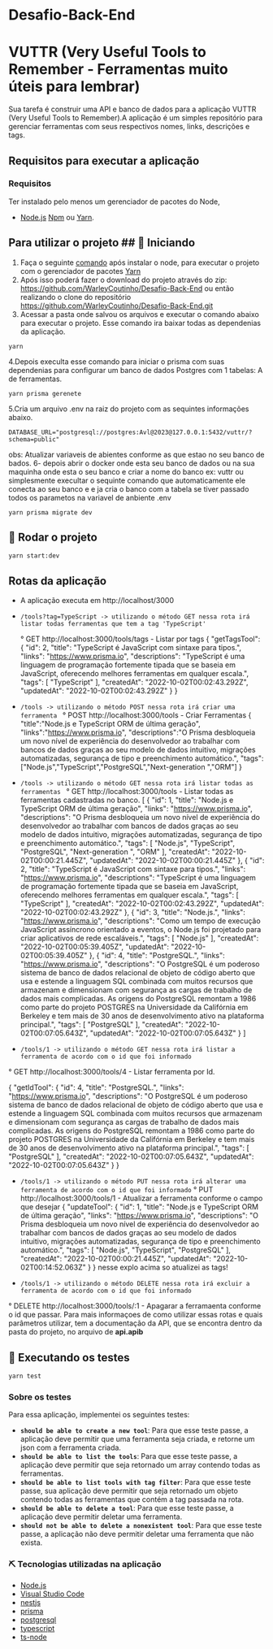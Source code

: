 # Desafio-Back-End

# VUTTR (Very Useful Tools to Remember - Ferramentas muito úteis para lembrar)

Sua tarefa é construir uma API e banco de dados para a aplicação VUTTR (Very Useful Tools to Remember).A aplicação é um simples repositório para gerenciar ferramentas com seus respectivos nomes, links, descrições e tags.

## Requisitos para executar a aplicação

### Requisitos

Ter instalado pelo menos um gerenciador de pacotes do Node,

- [Node.js](https://nodejs.org/)
  [Npm](https://www.npmjs.com/) ou [Yarn](https://yarnpkg.com/).

## Para utilizar o projeto ## 🏁 Iniciando

1. Faça o seguinte [comando](https://yarnpkg.com/getting-started/install) após instalar o node, para executar o projeto com o gerenciador de pacotes [Yarn](https://yarnpkg.com/)
2. Após isso poderá fazer o download do projeto através do zip: https://github.com/WarleyCoutinho/Desafio-Back-End ou então realizando o clone do repositório https://github.com/WarleyCoutinho/Desafio-Back-End.git
3. Acessar a pasta onde salvou os arquivos e executar o comando abaixo para executar o projeto. Esse comando ira baixar todas as dependenias da aplicação.

```
yarn
```

4.Depois execulta esse comando para iniciar o prisma com suas dependenias para configurar
um banco de dados Postgres com 1 tabelas: A de ferramentas.

```
yarn prisma gerenete
```

5.Cria um arquivo .env na raiz do projeto com as sequintes informações abaixo.

```
DATABASE_URL="postgresql://postgres:Avl@2023@127.0.0.1:5432/vuttr/?schema=public"
```

obs: Atualizar variaveis de abientes conforme as que estao no seu banco de bados.
6- depois abrir o docker onde esta seu banco de dados ou na sua maquinha onde esta
o seu banco e criar a nome do banco ex: vuttr ou simplesmente execultar o sequinte comando
que automaticamente ele conecta ao seu banco e e ja cria o banco com a tabela se tiver
passado todos os parametos na variavel de anbiente .env

```
yarn prisma migrate dev
```

## 🎈 Rodar o projeto

```
yarn start:dev
```

## Rotas da aplicação

- A aplicação executa em http://localhost/3000
- `/tools?tag=TypeScript -> utilizando o método GET nessa rota irá listar todas ferramentas que tem a tag 'TypeScript'`

  ° GET http://localhost:3000/tools/tags - Listar por tags
  {
  "getTagsTool": {
  "id": 2,
  "title": "TypeScript é JavaScript com sintaxe para tipos.",
  "links": "https://www.prisma.io",
  "descriptions": "TypeScript é uma linguagem de programação fortemente tipada que se baseia em JavaScript, oferecendo melhores ferramentas em qualquer escala.",
  "tags": [
  "TypeScript"
  ],
  "createdAt": "2022-10-02T00:02:43.292Z",
  "updatedAt": "2022-10-02T00:02:43.292Z"
  }
  }

- `/tools -> utilizando o método POST nessa rota irá criar uma ferramenta `
  ° POST http://localhost:3000/tools - Criar Ferramentas
  {
  "title":"Node.js e TypeScript ORM de última geração",
  "links":"https://www.prisma.io",
  "descriptions":"O Prisma desbloqueia um novo nível de experiência do desenvolvedor ao trabalhar com bancos de dados graças ao seu modelo de dados intuitivo, migrações automatizadas, segurança de tipo e preenchimento automático.",
  "tags":["Node.js","TypeScript","PostgreSQL","Next-generation ","ORM"]
  }
- `/tools -> utilizando o método GET nessa rota irá listar todas as ferramentas `
  ° GET http://localhost:3000/tools - Listar todas as ferramentas cadastradas no banco.
  [
  {
  "id": 1,
  "title": "Node.js e TypeScript ORM de última geração",
  "links": "https://www.prisma.io",
  "descriptions": "O Prisma desbloqueia um novo nível de experiência do desenvolvedor ao trabalhar com bancos de dados graças ao seu modelo de dados intuitivo, migrações automatizadas, segurança de tipo e preenchimento automático.",
  "tags": [
  "Node.js",
  "TypeScript",
  "PostgreSQL",
  "Next-generation ",
  "ORM"
  ],
  "createdAt": "2022-10-02T00:00:21.445Z",
  "updatedAt": "2022-10-02T00:00:21.445Z"
  },
  {
  "id": 2,
  "title": "TypeScript é JavaScript com sintaxe para tipos.",
  "links": "https://www.prisma.io",
  "descriptions": "TypeScript é uma linguagem de programação fortemente tipada que se baseia em JavaScript, oferecendo melhores ferramentas em qualquer escala.",
  "tags": [
  "TypeScript"
  ],
  "createdAt": "2022-10-02T00:02:43.292Z",
  "updatedAt": "2022-10-02T00:02:43.292Z"
  },
  {
  "id": 3,
  "title": "Node.js.",
  "links": "https://www.prisma.io",
  "descriptions": "Como um tempo de execução JavaScript assíncrono orientado a eventos, o Node.js foi projetado para criar aplicativos de rede escaláveis.",
  "tags": [
  "Node.js"
  ],
  "createdAt": "2022-10-02T00:05:39.405Z",
  "updatedAt": "2022-10-02T00:05:39.405Z"
  },
  {
  "id": 4,
  "title": "PostgreSQL.",
  "links": "https://www.prisma.io",
  "descriptions": "O PostgreSQL é um poderoso sistema de banco de dados relacional de objeto de código aberto que usa e estende a linguagem SQL combinada com muitos recursos que armazenam e dimensionam com segurança as cargas de trabalho de dados mais complicadas. As origens do PostgreSQL remontam a 1986 como parte do projeto POSTGRES na Universidade da Califórnia em Berkeley e tem mais de 30 anos de desenvolvimento ativo na plataforma principal.",
  "tags": [
  "PostgreSQL"
  ],
  "createdAt": "2022-10-02T00:07:05.643Z",
  "updatedAt": "2022-10-02T00:07:05.643Z"
  }
  ]
- `/tools/1 -> utilizando o método GET nessa rota irá listar a ferramenta de acordo com o id que foi informado`

° GET http://localhost:3000/tools/4 - Listar ferramenta por Id.

{
"getIdTool": {
"id": 4,
"title": "PostgreSQL.",
"links": "https://www.prisma.io",
"descriptions": "O PostgreSQL é um poderoso sistema de banco de dados relacional de objeto de código aberto que usa e estende a linguagem SQL combinada com muitos recursos que armazenam e dimensionam com segurança as cargas de trabalho de dados mais complicadas. As origens do PostgreSQL remontam a 1986 como parte do projeto POSTGRES na Universidade da Califórnia em Berkeley e tem mais de 30 anos de desenvolvimento ativo na plataforma principal.",
"tags": [
"PostgreSQL"
],
"createdAt": "2022-10-02T00:07:05.643Z",
"updatedAt": "2022-10-02T00:07:05.643Z"
}
}

- `/tools/1 -> utilizando o método PUT nessa rota irá alterar uma ferramenta de acordo com o id que foi informado`
  ° PUT http://localhost:3000/tools/1 - Atualizar a ferramenta conforme o campo que desejar
  {
  "updateTool": {
  "id": 1,
  "title": "Node.js e TypeScript ORM de última geração",
  "links": "https://www.prisma.io",
  "descriptions": "O Prisma desbloqueia um novo nível de experiência do desenvolvedor ao trabalhar com bancos de dados graças ao seu modelo de dados intuitivo, migrações automatizadas, segurança de tipo e preenchimento automático.",
  "tags": [
  "Node.js",
  "TypeScript",
  "PostgreSQL"
  ],
  "createdAt": "2022-10-02T00:00:21.445Z",
  "updatedAt": "2022-10-02T00:14:52.063Z"
  }
  }
  nesse explo acima so atualizei as tags!

- `/tools/1 -> utilizando o método DELETE nessa rota irá excluir a ferramenta de acordo com o id que foi informado`

° DELETE http://localhost:3000/tools/:1 - Apagarar a ferramaenta conforme o id que passar.
Para mais informaçoes de como utilizar essas rotas e quais parâmetros utilizar, tem a documentação da API, que se encontra dentro da pasta do projeto, no arquivo de **api.apib**

## 🔧 Executando os testes

```sh
yarn test
```

### Sobre os testes

Para essa aplicação, implementei os seguintes testes:

- **`should be able to create a new tool`**: Para que esse teste passe, a aplicação deve permitir que uma ferramenta seja criada, e retorne um json com a ferramenta criada.
- **`should be able to list the tools`**: Para que esse teste passe, a aplicação deve permitir que seja retornado um array contendo todas as ferramentas.
- **`should be able to list tools with tag filter`**: Para que esse teste passe, sua aplicação deve permitir que seja retornado um objeto contendo todas as ferramentas que contém a tag passada na rota.
- **`should be able to delete a tool`**: Para que esse teste passe, a aplicação deve permitir deletar uma ferramenta.
- **`should not be able to delete a nonexistent tool`**: Para que esse teste passe, a aplicação não deve permitir deletar uma ferramenta que não exista.

### ⛏️ Tecnologias utilizadas na aplicação

- [Node.js](https://nodejs.org/en/)
- [Visual Studio Code](https://code.visualstudio.com/)
- [nestjs](https://docs.nestjs.com/)
- [prisma](https://www.prisma.io/)
- [postgresql](https://www.postgresql.org/)
- [typescript](https://www.typescriptlang.org/)
- [ts-node](https://www.npmjs.com/package/ts-node)
